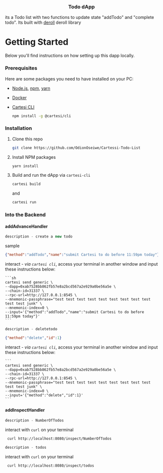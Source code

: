   <h3 align="center">Todo dApp</h3>
its a Todo list with two functions to update state "addTodo" and "complete todo". Its built with <a href = "https://github.com/tuler/deroll?_gl=1*1lc7xe5*_ga*MTc2NzA4NzE3MS4xNzIyNzEyOTM0*_ga_HM92STPNFJ*MTcyMjgyNDQ3NC4xMi4xLjE3MjI4MjUwNzEuNTMuMC4w*_gcl_au*ODAyMTI4ODY4LjE3MjI3MTI5MzQ."> deroll</a> deroll library 

# Getting Started
Below you'll find instructions on how setting up this dapp locally.

### Prerequisites
Here are some packages you need to have installed on your PC:

* [Node.js](https://nodejs.org/en), [npm](https://docs.npmjs.com/cli/v10/configuring-npm/install), [yarn](https://classic.yarnpkg.com/lang/en/docs/install/#debian-stable)

* [Docker](https://docs.docker.com/get-docker/)

* [Cartesi CLI](https://docs.cartesi.io/cartesi-rollups/1.3/development/migration/#install-cartesi-cli)
  ```sh
  npm install -g @cartesi/cli
  ```

### Installation

1. Clone this repo
   ```sh
   git clone https://github.com/OdionOseiwe/Cartessi-Todo-List
   ```
2. Install NPM packages
   ```sh
   yarn install
   ```
3. Build and run the dApp via `cartesi-cli`
   ```sh
   cartesi build
   ```
   and
   ```sh
   cartesi run
   ```
### Into the Backend

#### addAdvanceHandler


```js
description - create a new todo
```
sample
```json
{"method":"addTodo","name":"submit Cartesi to do before 11:59pm today"}
```
interact
    - *via `cartesi cli`*, access your terminal in another window and input these instructions below:
  
    ```sh
    cartesi send generic \
    --dapp=0xab7528bb862fb57e8a2bcd567a2e929a0be56a5e \
    --chain-id=31337 \
    --rpc-url=http://127.0.0.1:8545 \
    --mnemonic-passphrase="test test test test test test test test test test test junk" \
    --mnemonic-index=0 \
    --input='{"method":"addTodo","name":"submit Cartesi to do before 11:59pm today"}'
    ```

```js
description - deletetodo 
```
```json
{"method":"delete","id":1}
```

interact
    - *via `cartesi cli`*, access your terminal in another window and input these instructions below:
  
    ```
    cartesi send generic \
    --dapp=0xab7528bb862fb57e8a2bcd567a2e929a0be56a5e \
    --chain-id=31337 \
    --rpc-url=http://127.0.0.1:8545 \
    --mnemonic-passphrase="test test test test test test test test test test test junk" \
    --mnemonic-index=0 \
    --input='{"method":"delete","id":1}'
    ```


#### addInspectHandler

```js
description - NumberOfTodos 
```
interact with `curl` on your terminal

```sh
 curl http://localhost:8080/inspect/NumberOfTodos
```

```js
description - todos 
```
interact with `curl` on your terminal

```sh
 curl http://localhost:8080/inspect/todos
```



